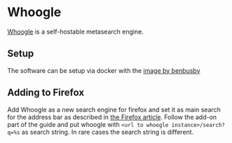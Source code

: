 # Whoogle

[Whoogle](https://github.com/benbusby/whoogle-search) is a self-hostable
metasearch engine.

## Setup

The software can be setup via docker with the
[image by benbusby](./docker-images/benbusby_-_whoogle-search.md)

## Adding to Firefox

Add Whoogle as a new search engine for firefox and set it as main search for the
address bar as described in [the Firefox article](./firefox.md).
Follow the add-on part of the guide and put whoogle with
`<url to whoogle instance>/search?q=%s` as search string.
In rare cases the search string is different.
